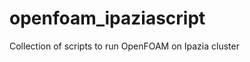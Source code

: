 openfoam_ipaziascript
=====================

Collection of scripts to run OpenFOAM on Ipazia cluster